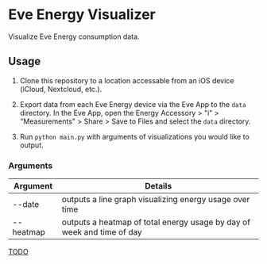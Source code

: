 # Eve Energy Visualizer
Visualize Eve Energy consumption data.

## Usage

1. Clone this repository to a location accessable from an iOS device (iCloud, Nextcloud, etc.).

2. Export data from each Eve Energy device via the Eve App to the `data` directory. In the Eve App, open the Energy Accessory > "i" > "Measurements" > Share > Save to Files and select the `data` directory.

3. Run `python main.py` with arguments of visualizations you would like to output.


### Arguments

| Argument | Details |
| --- | --- |
| --date | outputs a line graph visualizing energy usage over time |
| --heatmap | outputs a heatmap of total energy usage by day of week and time of day |


[TODO](TODO.md)
